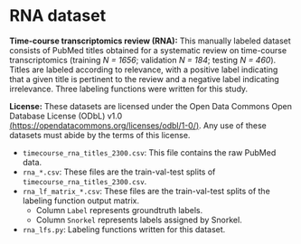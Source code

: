 # RNA dataset

**Time-course transcriptomics review (RNA):** This manually labeled dataset consists of PubMed titles obtained for a systematic review on time-course transcriptomics (training *N = 1656*; validation *N = 184*; testing *N = 460*). Titles are labeled according to relevance, with a positive label indicating that a given title is pertinent to the review and a negative label indicating irrelevance. Three labeling functions were written for this study.

**License:** These datasets are licensed under the Open Data Commons Open Database License (ODbL) v1.0 [(https://opendatacommons.org/licenses/odbl/1-0/)](https://opendatacommons.org/licenses/odbl/1-0/). Any use of these datasets must abide by the terms of this license.

- `timecourse_rna_titles_2300.csv`: This file contains the raw PubMed data.
- `rna_*.csv`: These files are the train-val-test splits of `timecourse_rna_titles_2300.csv`.
- `rna_lf_matrix_*.csv`: These files are the train-val-test splits of the labeling function output matrix.
  - Column `Label` represents groundtruth labels.
  - Column `Snorkel` represents labels assigned by Snorkel.
- `rna_lfs.py`: Labeling functions written for this dataset.
